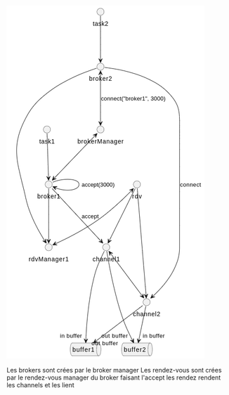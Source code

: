 ![design de la version 1](image.png)

Les brokers sont crées par le broker manager
Les rendez-vous sont crées par le rendez-vous manager du broker faisant l'accept
les rendez rendent les channels et les lient